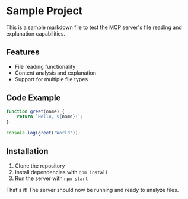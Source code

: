 # Sample Project

This is a sample markdown file to test the MCP server's file reading and explanation capabilities.

## Features

- File reading functionality
- Content analysis and explanation
- Support for multiple file types

## Code Example

```javascript
function greet(name) {
    return `Hello, ${name}!`;
}

console.log(greet("World"));
```

## Installation

1. Clone the repository
2. Install dependencies with `npm install`
3. Run the server with `npm start`

That's it! The server should now be running and ready to analyze files.
